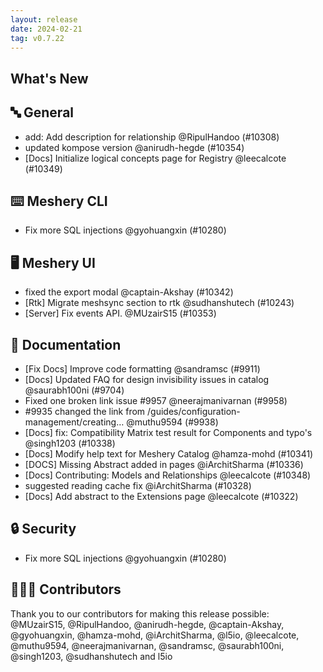 ```yaml
---
layout: release
date: 2024-02-21
tag: v0.7.22
---
```


## What's New
## 🔤 General
- add: Add description for relationship @RipulHandoo (#10308)
- updated kompose version @anirudh-hegde (#10354)
- [Docs] Initialize logical concepts page for Registry @leecalcote (#10349)

## ⌨️ Meshery CLI

- Fix more SQL injections @gyohuangxin (#10280)

## 🖥 Meshery UI

- fixed the export modal @captain-Akshay (#10342)
- [Rtk] Migrate meshsync section to rtk  @sudhanshutech (#10243)
- [Server] Fix events API. @MUzairS15 (#10353)

## 📖 Documentation

- [Fix Docs] Improve code formatting @sandramsc (#9911)
- [Docs] Updated FAQ for design invisibility issues in catalog @saurabh100ni (#9704)
- Fixed one broken link issue #9957 @neerajmanivarnan (#9958)
- #9935 changed the link from /guides/configuration-management/creating… @muthu9594 (#9938)
- [Docs] fix: Compatibility Matrix test result for Components and typo's @singh1203 (#10338)
- [Docs] Modify help text for Meshery Catalog @hamza-mohd (#10341)
- [DOCS] Missing Abstract added in pages @iArchitSharma (#10336)
- [Docs] Contributing: Models and Relationships @leecalcote (#10348)
- suggested reading cache fix @iArchitSharma (#10328)
- [Docs] Add abstract to the Extensions page @leecalcote (#10322)

## 🔒 Security

- Fix more SQL injections @gyohuangxin (#10280)

## 👨🏽‍💻 Contributors

Thank you to our contributors for making this release possible:
@MUzairS15, @RipulHandoo, @anirudh-hegde, @captain-Akshay, @gyohuangxin, @hamza-mohd, @iArchitSharma, @l5io, @leecalcote, @muthu9594, @neerajmanivarnan, @sandramsc, @saurabh100ni, @singh1203, @sudhanshutech and l5io
